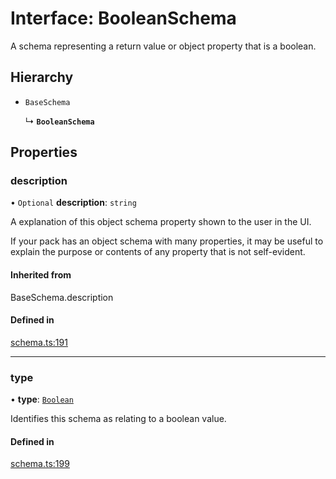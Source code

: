 # Interface: BooleanSchema

A schema representing a return value or object property that is a boolean.

## Hierarchy

- `BaseSchema`

  ↳ **`BooleanSchema`**

## Properties

### description

• `Optional` **description**: `string`

A explanation of this object schema property shown to the user in the UI.

If your pack has an object schema with many properties, it may be useful to
explain the purpose or contents of any property that is not self-evident.

#### Inherited from

BaseSchema.description

#### Defined in

[schema.ts:191](https://github.com/coda/packs-sdk/blob/main/schema.ts#L191)

___

### type

• **type**: [`Boolean`](../enums/ValueType.md#boolean)

Identifies this schema as relating to a boolean value.

#### Defined in

[schema.ts:199](https://github.com/coda/packs-sdk/blob/main/schema.ts#L199)
